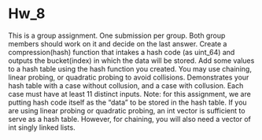 # Hw_8
This is a group assignment. One submission per group. Both group members should work on it and decide on the last answer.
Create a compression(hash) function that intakes a hash code (as uint_64) and outputs the bucket(index) in which the data will be stored.
Add some values to a hash table using the hash function you created. You may use chaining, linear probing, or quadratic probing to avoid collisions.
Demonstrates your hash table with a case without collusion, and a case with collusion. Each case must have at least 11 distinct inputs.
Note: for this assignment, we are putting hash code itself as the “data” to be stored in the hash table. If you are using linear probing or quadratic probing, an int vector is sufficient to serve as a hash table. However, for chaining, you will also need a vector of int singly linked lists.
